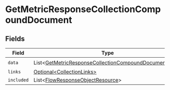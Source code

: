 # GetMetricResponseCollectionCompoundDocument


## Fields

| Field                                                                                                                                | Type                                                                                                                                 | Required                                                                                                                             | Description                                                                                                                          |
| ------------------------------------------------------------------------------------------------------------------------------------ | ------------------------------------------------------------------------------------------------------------------------------------ | ------------------------------------------------------------------------------------------------------------------------------------ | ------------------------------------------------------------------------------------------------------------------------------------ |
| `data`                                                                                                                               | List\<[GetMetricResponseCollectionCompoundDocumentData](../../models/components/GetMetricResponseCollectionCompoundDocumentData.md)> | :heavy_check_mark:                                                                                                                   | N/A                                                                                                                                  |
| `links`                                                                                                                              | [Optional\<CollectionLinks>](../../models/components/CollectionLinks.md)                                                             | :heavy_minus_sign:                                                                                                                   | N/A                                                                                                                                  |
| `included`                                                                                                                           | List\<[FlowResponseObjectResource](../../models/components/FlowResponseObjectResource.md)>                                           | :heavy_minus_sign:                                                                                                                   | N/A                                                                                                                                  |